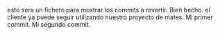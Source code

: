 esto sera un fichero para mostrar los commits a revertir. Bien hecho. el cliente ya puede seguir utilizando nuestro proyecto de mates. Mi primer commit. Mi segundo commit. 
